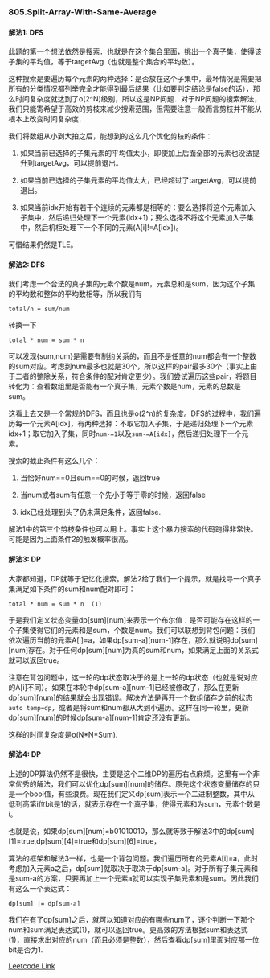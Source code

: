 ### 805.Split-Array-With-Same-Average

#### 解法1: DFS
此题的第一个想法依然是搜索．也就是在这个集合里面，挑出一个真子集，使得该子集的平均值，等于targetAvg（也就是整个集合的平均数）。

这种搜索是要遍历每个元素的两种选择：是否放在这个子集中，最坏情况是需要把所有的分类情况都列举完全才能得到最后结果（比如要判定结论是false的话），那么时间复杂度就达到了o(2^N)级别，所以这是NP问题．对于NP问题的搜索解法，我们只能寄希望于高效的剪枝来减少搜索范围，但需要注意一般而言剪枝并不能从根本上改变时间复杂度．

我们将数组从小到大拍之后，能想到的这么几个优化剪枝的条件：

1. 如果当前已选择的子集元素的平均值太小，即使加上后面全部的元素也没法提升到targetAvg，可以提前退出。

2. 如果当前已选择的子集元素的平均值太大，已经超过了targetAvg，可以提前退出。

3. 如果当前idx开始有若干个连续的元素都是相等的：要么选择将这个元素加入子集中，然后递归处理下一个元素(idx+1)；要么选择不将这个元素加入子集中，然后机柜处理下一个不同的元素(A[i]!=A[idx])。

可惜结果仍然是TLE。

#### 解法2: DFS
我们考虑一个合法的真子集的元素个数是num，元素总和是sum，因为这个子集的平均数和整体的平均数相等，所以我们有
```
total/n = sum/num
```
转换一下
```
total * num = sum * n
```
可以发现{sum,num}是需要有制约关系的，而且不是任意的num都会有一个整数的sum对应。考虑到num最多也就是30个，所以这样的pair最多30个（事实上由于二者的整除关系，符合条件的配对肯定更少）。我们尝试遍历这些pair，将题目转化为：查看数组里是否能有一个真子集，元素个数是num，元素的总数是sum。

这看上去又是一个常规的DFS，而且也是o(2^n)的复杂度。DFS的过程中，我们遍历每一个元素A[idx]，有两种选择：不取它加入子集，于是递归处理下一个元素idx+1；取它加入子集，同时```num-=1```以及```sum-=A[idx]```，然后递归处理下一个元素。

搜索的截止条件有这么几个：
1. 当恰好num==0且sum==0的时候，返回true

2. 当num或者sum有任意一个先小于等于零的时候，返回false

3. idx已经处理到头了仍未满足条件，返回false.

解法1中的第三个剪枝条件也可以用上。事实上这个暴力搜索的代码跑得非常快。可能是因为上面条件2的触发概率很高。

#### 解法3: DP
大家都知道，DP就等于记忆化搜索。解法2给了我们一个提示，就是找寻一个真子集满足如下条件的sum和num配对即可：
```
total * num = sum * n  (1)
```
于是我们定义状态变量dp[sum][num]来表示一个布尔值：是否可能存在这样的一个子集使得它们的元素和是sum，个数是num。我们可以联想到背包问题：我们依次遍历当前的元素A[i]=a，如果dp[sum-a][num-1]存在，那么就说明dp[sum][num]存在。对于任何dp[sum][num]为真的sum和num，如果满足上面的关系式就可以返回true。

注意在背包问题中，这一轮的dp状态取决于的是上一轮的dp状态（也就是说对应的A[i]不同）。如果在本轮中dp[sum-a][num-1]已经被修改了，那么在更新dp[sum][num]的结果就会出现错误。解决方法是再开一个数组储存之前的状态```auto temp=dp```，或者是将sum和num都从大到小遍历。这样在同一轮里，更新dp[sum][num]的时候dp[sum-a][num-1]肯定还没有更新。

这样的时间复杂度是o(N\*N\*Sum).

#### 解法4: DP
上述的DP算法仍然不是很快，主要是这个二维DP的遍历右点麻烦。这里有一个非常优秀的解法，我们可以优化dp[sum][num]的储存。原先这个状态变量储存的只是一个bool值，有些浪费。现在我们定义dp[sum]表示一个二进制整数，其中从低到高第i位bit是1的话，就表示存在一个真子集，使得元素和为sum，元素个数是i。

也就是说，如果dp[sum][num]=b01010010，那么就等效于解法3中的dp[sum][1]=true,dp[sum][4]=true和dp[sum][6]=true，

算法的框架和解法3一样，也是一个背包问题。我们遍历所有的元素A[i]=a，此时考虑加入元素a之后，dp[sum]就取决于取决于dp[sum-a]。对于所有子集元素和是sum-a的方案，只要再加上一个元素a就可以实现子集元素和是sum。因此我们有这么一个表达式：
```
dp[sum] |= dp[sum-a]
```
我们在有了dp[sum]之后，就可以知道对应的有哪些num了，逐个判断一下那个num和sum满足表达式(1)，就可以返回true。更高效的方法根据sum和表达式(1)，直接求出对应的num（而且必须是整数），然后查看dp[sum]里面对应那一位bit是否为1.


[Leetcode Link](https://leetcode.com/problems/split-array-with-same-average)